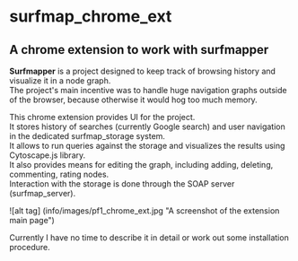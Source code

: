 # surfmap\_chrome\_ext
## A chrome extension to work with surfmapper

**Surfmapper** is a project designed to keep track of browsing history and visualize it in a node graph.  
The project's main incentive was to handle huge navigation graphs outside of the browser, because otherwise it would hog too much memory.  

This chrome extension provides UI for the project.  
It stores history of searches (currently Google search) and user navigation in the dedicated surfmap\_storage system.  
It allows to run queries against the storage and visualizes the results using Cytoscape.js library.  
It also provides means for editing the graph, including adding, deleting, commenting, rating nodes.  
Interaction with the storage is done through the SOAP server (surfmap\_server).

![alt tag] (info/images/pf1_chrome_ext.jpg "A screenshot of the extension main page") 

Currently I have no time to describe it in detail or work out some installation procedure.

